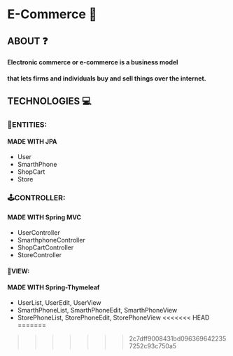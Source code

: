 # E-Commerce 📱

## ABOUT ❓

#### Electronic commerce or e-commerce is a business model

#### that lets firms and individuals buy and sell things over the internet.

## TECHNOLOGIES 💻

### 👤ENTITIES:

#### MADE WITH JPA

- User
- SmarthPhone
- ShopCart
- Store

### 🕹CONTROLLER:

#### MADE WITH Spring MVC

- UserController
- SmarthphoneController
- ShopCartController
- StoreController

#### 🌁VIEW:

#### MADE WITH Spring-Thymeleaf

- UserList, UserEdit, UserView
- SmarthPhoneList, SmarthPhoneEdit, SmarthPhoneView
- StorePhoneList, StorePhoneEdit, StorePhoneView
<<<<<<< HEAD
=======

>>>>>>> 2c7dff9008431bd0963696422357252c93c750a5
